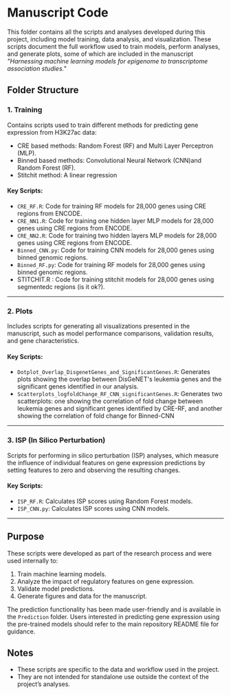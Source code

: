 # Manuscript Code  

This folder contains all the scripts and analyses developed during this project, including model training, data analysis, and visualization. These scripts document the full workflow used to train models, perform analyses, and generate plots, some of which are included in the manuscript *"Harnessing machine learning models for epigenome to transcriptome association studies."*  


## Folder Structure  

### 1. Training  
Contains scripts used to train different methods for predicting gene expression from H3K27ac data:

- CRE based methods: Random Forest (RF) and Multi Layer Perceptron (MLP).
- Binned based methods: Convolutional Neural Network (CNN)and Random Forest (RF).
- Stitchit method: A linear regression 

#### Key Scripts:  
- `CRE_RF.R`: Code for training RF models for 28,000 genes using CRE regions from ENCODE.  
- `CRE_NN1.R`: Code for training one hidden layer MLP models for 28,000 genes using CRE regions from ENCODE.
- `CRE_NN2.R`: Code for training two hidden layers MLP models for 28,000 genes  using CRE regions from ENCODE.
- `Binned_CNN.py`: Code for training CNN models for 28,000 genes using binned genomic regions.  
- `Binned_RF.py`: Code for training RF models for 28,000 genes using binned genomic regions.
- STITCHIT.R : Code for training stitchit models for 28,000 genes using segmentedc regions (is it ok?).

---

### 2. Plots  
Includes scripts for generating all visualizations presented in the manuscript, such as model performance comparisons, validation results, and gene characteristics.  

#### Key Scripts:  
- `Dotplot_Overlap_DisgenetGenes_and_SignificantGenes.R`: Generates plots showing the overlap between DisGeNET's leukemia genes and the significant genes identified in our analysis.
- `Scatterplots_logfoldChange_RF_CNN_significantGenes.R`: Generates two scatterplots: one showing the correlation of fold change between leukemia genes and significant genes identified by CRE-RF, and another showing the correlation of fold change for Binned-CNN

---

### 3. ISP (In Silico Perturbation)  
Scripts for performing in silico perturbation (ISP) analyses, which measure the influence of individual features on gene expression predictions by setting features to zero and observing the resulting changes.  

#### Key Scripts:  
- `ISP_RF.R`: Calculates ISP scores using Random Forest models.  
- `ISP_CNN.py`: Calculates ISP scores using CNN models.  
 

---

## Purpose  
These scripts were developed as part of the research process and were used internally to:  
1. Train machine learning models.  
2. Analyze the impact of regulatory features on gene expression.  
3. Validate model predictions.  
4. Generate figures and data for the manuscript.  

The prediction functionality has been made user-friendly and is available in the `Prediction` folder. Users interested in predicting gene expression using the pre-trained models should refer to the main repository README file for guidance.  

## Notes  
- These scripts are specific to the data and workflow used in the project.  
- They are not intended for standalone use outside the context of the project’s analyses.  

